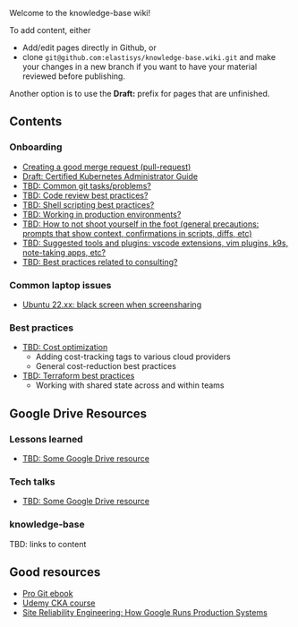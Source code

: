 Welcome to the knowledge-base wiki!

To add content, either
* Add/edit pages directly in Github, or
* clone `git@github.com:elastisys/knowledge-base.wiki.git` and make your changes in a new branch if you want to have your material reviewed before publishing.

Another option is to use the **Draft:** prefix for pages that are unfinished.

## Contents

### Onboarding
* [Creating a good merge request (pull-request)](https://github.com/elastisys/knowledge-base/wiki/Onboarding:-Creating-a-good-merge-request-(pull-request))
* [Draft: Certified Kubernetes Administrator Guide](https://github.com/elastisys/knowledge-base/wiki/Onboarding:-Draft:-Certified-Kubernetes-Administrator-Guide)
* [TBD: Common git tasks/problems?]()
* [TBD: Code review best practices?]()
* [TBD: Shell scripting best practices?]()
* [TBD: Working in production environments?]()
* [TBD: How to not shoot yourself in the foot (general precautions: prompts that show context, confirmations in scripts, diffs, etc)]()
* [TBD: Suggested tools and plugins: vscode extensions, vim plugins, k9s, note-taking apps, etc?]()
* [TBD: Best practices related to consulting?]()

### Common laptop issues
* [Ubuntu 22.xx: black screen when screensharing](https://github.com/elastisys/knowledge-base/wiki/Ubuntu-22.xx:-black-screen-when-screensharing)<br>

### Best practices
* [TBD: Cost optimization]()<br>
  - Adding cost-tracking tags to various cloud providers
  - General cost-reduction best practices
* [TBD: Terraform best practices]()<br>
  - Working with shared state across and within teams


## Google Drive Resources

### Lessons learned
* [TBD: Some Google Drive resource]()

### Tech talks
* [TBD: Some Google Drive resource]()

### knowledge-base
TBD: links to content

## Good resources
* [Pro Git ebook](https://git-scm.com/book/en/v2)
* [Udemy CKA course](https://www.udemy.com/course/certified-kubernetes-administrator-with-practice-tests)
* [Site Reliability Engineering: How Google Runs Production Systems](https://sre.google/sre-book/table-of-contents)